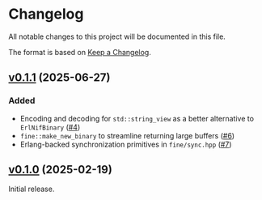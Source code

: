 # Changelog

All notable changes to this project will be documented in this file.

The format is based on [Keep a Changelog](https://keepachangelog.com/en/1.0.0/).

## [v0.1.1](https://github.com/elixir-nx/fine/tree/v0.1.1) (2025-06-27)

### Added

- Encoding and decoding for `std::string_view` as a better alternative to `ErlNifBinary` ([#4](https://github.com/elixir-nx/fine/pull/4))
- `fine::make_new_binary` to streamline returning large buffers ([#6](https://github.com/elixir-nx/fine/pull/6))
- Erlang-backed synchronization primitives in `fine/sync.hpp` ([#7](https://github.com/elixir-nx/fine/pull/7))

## [v0.1.0](https://github.com/elixir-nx/fine/tree/v0.1.0) (2025-02-19)

Initial release.
